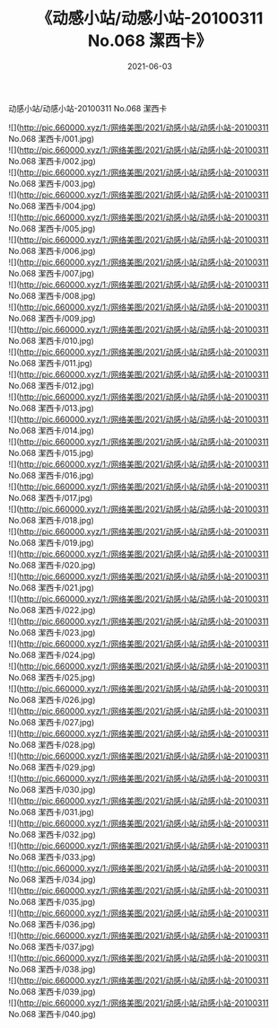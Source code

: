 ﻿---
layout: post
title:  《动感小站/动感小站-20100311 No.068 潔西卡》
date:   2021-06-03
img: http://pic.660000.xyz/1:/网络美图/2021/动感小站/动感小站-20100311 No.068 潔西卡/000.jpg
categories: [美女, 清纯, 唯美]
---

动感小站/动感小站-20100311 No.068 潔西卡

 ![](http://pic.660000.xyz/1:/网络美图/2021/动感小站/动感小站-20100311 No.068 潔西卡/001.jpg) <br>![](http://pic.660000.xyz/1:/网络美图/2021/动感小站/动感小站-20100311 No.068 潔西卡/002.jpg) <br>![](http://pic.660000.xyz/1:/网络美图/2021/动感小站/动感小站-20100311 No.068 潔西卡/003.jpg) <br>![](http://pic.660000.xyz/1:/网络美图/2021/动感小站/动感小站-20100311 No.068 潔西卡/004.jpg) <br>![](http://pic.660000.xyz/1:/网络美图/2021/动感小站/动感小站-20100311 No.068 潔西卡/005.jpg) <br>![](http://pic.660000.xyz/1:/网络美图/2021/动感小站/动感小站-20100311 No.068 潔西卡/006.jpg) <br>![](http://pic.660000.xyz/1:/网络美图/2021/动感小站/动感小站-20100311 No.068 潔西卡/007.jpg) <br>![](http://pic.660000.xyz/1:/网络美图/2021/动感小站/动感小站-20100311 No.068 潔西卡/008.jpg) <br>![](http://pic.660000.xyz/1:/网络美图/2021/动感小站/动感小站-20100311 No.068 潔西卡/009.jpg) <br>![](http://pic.660000.xyz/1:/网络美图/2021/动感小站/动感小站-20100311 No.068 潔西卡/010.jpg) <br>![](http://pic.660000.xyz/1:/网络美图/2021/动感小站/动感小站-20100311 No.068 潔西卡/011.jpg) <br>![](http://pic.660000.xyz/1:/网络美图/2021/动感小站/动感小站-20100311 No.068 潔西卡/012.jpg) <br>![](http://pic.660000.xyz/1:/网络美图/2021/动感小站/动感小站-20100311 No.068 潔西卡/013.jpg) <br>![](http://pic.660000.xyz/1:/网络美图/2021/动感小站/动感小站-20100311 No.068 潔西卡/014.jpg) <br>![](http://pic.660000.xyz/1:/网络美图/2021/动感小站/动感小站-20100311 No.068 潔西卡/015.jpg) <br>![](http://pic.660000.xyz/1:/网络美图/2021/动感小站/动感小站-20100311 No.068 潔西卡/016.jpg) <br>![](http://pic.660000.xyz/1:/网络美图/2021/动感小站/动感小站-20100311 No.068 潔西卡/017.jpg) <br>![](http://pic.660000.xyz/1:/网络美图/2021/动感小站/动感小站-20100311 No.068 潔西卡/018.jpg) <br>![](http://pic.660000.xyz/1:/网络美图/2021/动感小站/动感小站-20100311 No.068 潔西卡/019.jpg) <br>![](http://pic.660000.xyz/1:/网络美图/2021/动感小站/动感小站-20100311 No.068 潔西卡/020.jpg) <br>![](http://pic.660000.xyz/1:/网络美图/2021/动感小站/动感小站-20100311 No.068 潔西卡/021.jpg) <br>![](http://pic.660000.xyz/1:/网络美图/2021/动感小站/动感小站-20100311 No.068 潔西卡/022.jpg) <br>![](http://pic.660000.xyz/1:/网络美图/2021/动感小站/动感小站-20100311 No.068 潔西卡/023.jpg) <br>![](http://pic.660000.xyz/1:/网络美图/2021/动感小站/动感小站-20100311 No.068 潔西卡/024.jpg) <br>![](http://pic.660000.xyz/1:/网络美图/2021/动感小站/动感小站-20100311 No.068 潔西卡/025.jpg) <br>![](http://pic.660000.xyz/1:/网络美图/2021/动感小站/动感小站-20100311 No.068 潔西卡/026.jpg) <br>![](http://pic.660000.xyz/1:/网络美图/2021/动感小站/动感小站-20100311 No.068 潔西卡/027.jpg) <br>![](http://pic.660000.xyz/1:/网络美图/2021/动感小站/动感小站-20100311 No.068 潔西卡/028.jpg) <br>![](http://pic.660000.xyz/1:/网络美图/2021/动感小站/动感小站-20100311 No.068 潔西卡/029.jpg) <br>![](http://pic.660000.xyz/1:/网络美图/2021/动感小站/动感小站-20100311 No.068 潔西卡/030.jpg) <br>![](http://pic.660000.xyz/1:/网络美图/2021/动感小站/动感小站-20100311 No.068 潔西卡/031.jpg) <br>![](http://pic.660000.xyz/1:/网络美图/2021/动感小站/动感小站-20100311 No.068 潔西卡/032.jpg) <br>![](http://pic.660000.xyz/1:/网络美图/2021/动感小站/动感小站-20100311 No.068 潔西卡/033.jpg) <br>![](http://pic.660000.xyz/1:/网络美图/2021/动感小站/动感小站-20100311 No.068 潔西卡/034.jpg) <br>![](http://pic.660000.xyz/1:/网络美图/2021/动感小站/动感小站-20100311 No.068 潔西卡/035.jpg) <br>![](http://pic.660000.xyz/1:/网络美图/2021/动感小站/动感小站-20100311 No.068 潔西卡/036.jpg) <br>![](http://pic.660000.xyz/1:/网络美图/2021/动感小站/动感小站-20100311 No.068 潔西卡/037.jpg) <br>![](http://pic.660000.xyz/1:/网络美图/2021/动感小站/动感小站-20100311 No.068 潔西卡/038.jpg) <br>![](http://pic.660000.xyz/1:/网络美图/2021/动感小站/动感小站-20100311 No.068 潔西卡/039.jpg) <br>![](http://pic.660000.xyz/1:/网络美图/2021/动感小站/动感小站-20100311 No.068 潔西卡/040.jpg) <br>